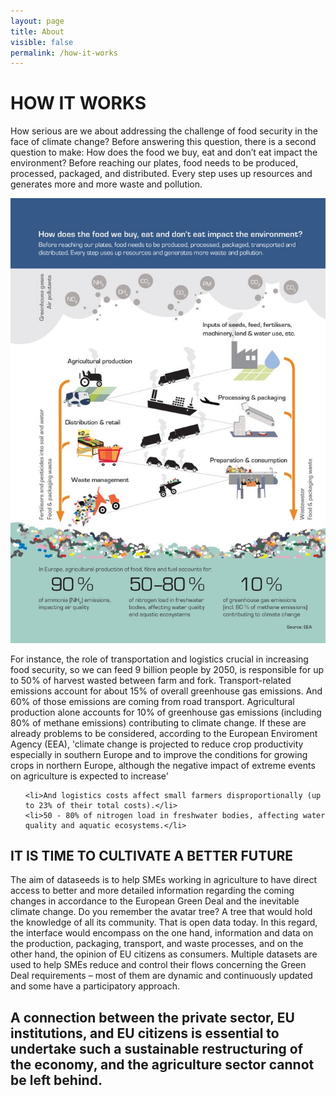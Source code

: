 ```yaml
---
layout: page
title: About
visible: false
permalink: /how-it-works
---
```


<div class="how-it-works">
  <div class="centered-title">
    <h1>HOW IT WORKS</h1>
  </div>
</div>
<div class='header'>
  <p>How serious are we about addressing the challenge of food security in the face of climate change? Before answering
    this question, there is a second question to make: <span class="highlighted">How does the food we buy, eat and don’t
      eat impact the environment?</span> Before reaching our plates, food needs to be produced, processed, packaged, and
    distributed. Every step uses up resources and generates more and more waste and pollution. </p>

  <img src="/assets/about/EEA.jpeg" alt="EEA how it works"> </img>
  <p>For instance, the role of transportation and logistics crucial in increasing food security, so we can feed 9
    billion people by 2050, is responsible for up to 50% of harvest wasted between farm and fork. Transport-related
    emissions account for about 15% of overall greenhouse gas emissions. And 60% of those emissions are coming from road
    transport. Agricultural production alone accounts for 10% of greenhouse gas emissions (including 80% of methane
    emissions) contributing to climate change. If these are already problems to be considered, according to the European
    Enviroment Agency (EEA), 'climate change is projected to reduce crop productivity especially in southern Europe and
    to improve the conditions for growing crops in northern Europe, although the negative impact of extreme events on
    agriculture is expected to increase'
  <ul>

    <li>And logistics costs affect small farmers disproportionally (up to 23% of their total costs).</li>
    <li>50 - 80% of nitrogen load in freshwater bodies, affecting water quality and aquatic ecosystems.</li>
</div>

<div class="centered-title">
  <h2>IT IS TIME TO <span class="highlighted">CULTIVATE</SPAN> A BETTER FUTURE</h2>
</div>

<div class='header'>
  <p>The aim of dataseeds is to help SMEs working in agriculture to have direct access to better and more detailed
    information regarding the coming changes in accordance to the European Green Deal and the inevitable climate change.
    Do you remember the avatar tree? A tree that would hold the knowledge of all its community. That is open data today.
    In this regard, the interface would encompass on the one hand, information and data on the production, packaging,
    transport, and waste processes, and on the other hand, the opinion of EU citizens as consumers. Multiple datasets
    are used to help SMEs reduce and control their flows concerning the Green Deal requirements – most of them are
    dynamic and continuously updated and some have a participatory approach.

  <h2>A connection between the private sector, EU institutions, and EU citizens is essential to undertake such a
    sustainable restructuring of the economy, and the agriculture sector cannot be left behind.</h2>